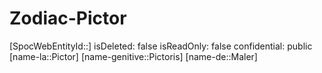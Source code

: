 ﻿---
type: Zodiac
tags:
- astro/Zodiac

---

# Zodiac-Pictor

[SpocWebEntityId::]
isDeleted: false
isReadOnly: false
confidential: public
[name-la::Pictor]
[name-genitive::Pictoris]
[name-de::Maler]
